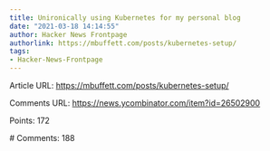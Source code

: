 ```yaml
---
title: Unironically using Kubernetes for my personal blog
date: "2021-03-18 14:14:55"
author: Hacker News Frontpage
authorlink: https://mbuffett.com/posts/kubernetes-setup/
tags:
- Hacker-News-Frontpage
---
```


<p>Article URL: <a href="https://mbuffett.com/posts/kubernetes-setup/">https://mbuffett.com/posts/kubernetes-setup/</a></p>
<p>Comments URL: <a href="https://news.ycombinator.com/item?id=26502900">https://news.ycombinator.com/item?id=26502900</a></p>
<p>Points: 172</p>
<p># Comments: 188</p>

